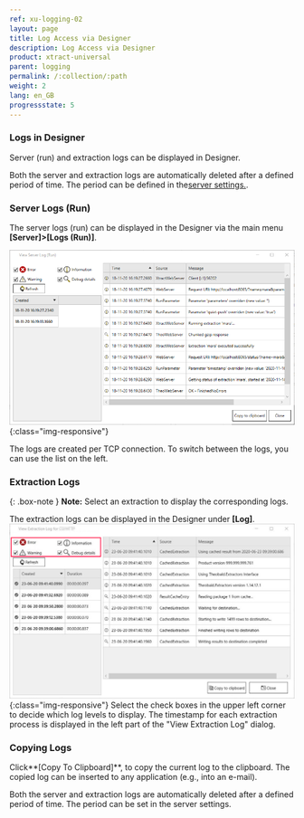 ```yaml
---
ref: xu-logging-02
layout: page
title: Log Access via Designer
description: Log Access via Designer
product: xtract-universal
parent: logging
permalink: /:collection/:path
weight: 2
lang: en_GB
progressstate: 5
---
```



### Logs in Designer
Server (run) and extraction logs can be displayed in Designer.

Both the server and extraction logs are automatically deleted after a defined period of time. The period can be defined in the[server settings.](../server/server-settings).

### Server Logs (Run)

The server logs (run) can be displayed in the Designer via the main menu **[Server]>[Logs (Run)]**.

![View-Server-Log](/img/content/View-Server-Log.png){:class="img-responsive"}
 
The logs are created per TCP connection. To switch between the logs, you can use the list on the left. 

### Extraction Logs

{: .box-note }
**Note:** Select an extraction to display the corresponding logs. 

The extraction logs can be displayed in the Designer under **[Log]**.
![View-Extraction-Log](/img/content/View-Extraction-Log.png){:class="img-responsive"} 
Select the check boxes in the upper left corner to decide which log levels to display.
The timestamp for each extraction process is displayed in the left part of the "View Extraction Log" dialog.


### Copying Logs
Click**[Copy To Clipboard]**, to copy the current log to the clipboard. The copied log can be inserted to any application (e.g., into an e-mail).

Both the server and extraction logs are automatically deleted after a defined period of time. The period can be set in the server settings.



